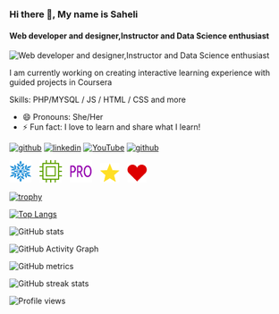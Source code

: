 
<!-- ### Hi there 👋
**MehaRima/meharima** is a ✨ _special_ ✨ repository because its `README.md` (this file) appears on your GitHub profile.

Here are some ideas to get you started:

- 🔭 I’m currently working on ...
- 🌱 I’m currently learning ...
- 👯 I’m looking to collaborate on ...
- 🤔 I’m looking for help with ...
- 💬 Ask me about ...
- 📫 How to reach me: ...
- 😄 Pronouns: ...
- ⚡ Fun fact: ...
-->
### Hi there 👋, My name is Saheli 
#### Web developer and designer,Instructor and Data Science enthusiast
![Web developer and designer,Instructor and Data Science enthusiast](https://meharima.github.io/sb/Avatar.png)

I am currently working on creating interactive learning experience with guided projects in Coursera 

Skills: PHP/MYSQL / JS / HTML / CSS and more

- 😄 Pronouns: She/Her 
- ⚡ Fun fact: I love to learn and share what I learn! 


[<img src='https://cdn.jsdelivr.net/npm/simple-icons@3.0.1/icons/github.svg' alt='github' height='40'>](https://github.com/MehaRima)  [<img src='https://cdn.jsdelivr.net/npm/simple-icons@3.0.1/icons/linkedin.svg' alt='linkedin' height='40'>](https://www.linkedin.com/in/saheli-basu/)  [<img src='https://cdn.jsdelivr.net/npm/simple-icons@3.0.1/icons/youtube.svg' alt='YouTube' height='40'>](https://www.youtube.com/channel/sahelibasu)  [<img src='https://cdn.jsdelivr.net/npm/simple-icons@3.0.1/icons/github.svg' alt='github' height='40'>](sahelibasu23.github.io)  

<a href='https://archiveprogram.github.com/'><img src='https://raw.githubusercontent.com/acervenky/animated-github-badges/master/assets/acbadge.gif' width='40' height='40'></a> <a href='https://docs.github.com/en/developers'><img src='https://raw.githubusercontent.com/acervenky/animated-github-badges/master/assets/devbadge.gif' width='40' height='40'></a> <a href='https://github.com/pricing'><img src='https://raw.githubusercontent.com/acervenky/animated-github-badges/master/assets/pro.gif' width='40' height='40'></a> <a href='https://stars.github.com/'><img src='https://raw.githubusercontent.com/acervenky/animated-github-badges/master/assets/starbadge.gif' width='35' height='35'></a> <a href='https://docs.github.com/en/github/supporting-the-open-source-community-with-github-sponsors'><img src='https://raw.githubusercontent.com/acervenky/animated-github-badges/master/assets/sponsorbadge.gif' width='35' height='35'></a> 

[![trophy](https://github-profile-trophy.vercel.app/?username=MehaRima)](https://github.com/ryo-ma/github-profile-trophy)

[![Top Langs](https://github-readme-stats.vercel.app/api/top-langs/?username=MehaRima)](https://github.com/anuraghazra/github-readme-stats)

![GitHub stats](https://github-readme-stats.vercel.app/api?username=MehaRima&show_icons=true)  

![GitHub Activity Graph](https://activity-graph.herokuapp.com/graph?username=MehaRima)  

![GitHub metrics](https://metrics.lecoq.io/MehaRima)  

![GitHub streak stats](https://github-readme-streak-stats.herokuapp.com/?user=MehaRima)  

![Profile views](https://gpvc.arturio.dev/MehaRima)  
